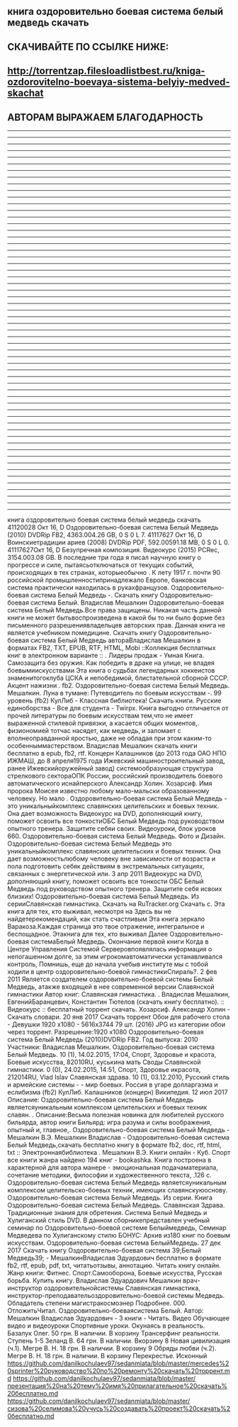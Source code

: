 книга оздоровительно боевая система белый медведь скачать
--------------------------------------------------
СКАЧИВАЙТЕ ПО ССЫЛКЕ НИЖЕ:
--------------------------------------------------
http://torrentzap.filesloadlistbest.ru/kniga-ozdorovitelno-boevaya-sistema-belyiy-medved-skachat
--------------------------------------------------
АВТОРАМ ВЫРАЖАЕМ БЛАГОДАРНОСТЬ
--------------------------------------------------
--------------------------------------------------
--------------------------------------------------
--------------------------------------------------
--------------------------------------------------
--------------------------------------------------
--------------------------------------------------
--------------------------------------------------
--------------------------------------------------
--------------------------------------------------
--------------------------------------------------
--------------------------------------------------
--------------------------------------------------
--------------------------------------------------
--------------------------------------------------
--------------------------------------------------
--------------------------------------------------
--------------------------------------------------
--------------------------------------------------
--------------------------------------------------
--------------------------------------------------
--------------------------------------------------
--------------------------------------------------
--------------------------------------------------
--------------------------------------------------
--------------------------------------------------
--------------------------------------------------
--------------------------------------------------
--------------------------------------------------
--------------------------------------------------
--------------------------------------------------
--------------------------------------------------
--------------------------------------------------
--------------------------------------------------
--------------------------------------------------
--------------------------------------------------
--------------------------------------------------
--------------------------------------------------
--------------------------------------------------
--------------------------------------------------
--------------------------------------------------
--------------------------------------------------
--------------------------------------------------
--------------------------------------------------
--------------------------------------------------
--------------------------------------------------
--------------------------------------------------
--------------------------------------------------
--------------------------------------------------
--------------------------------------------------
--------------------------------------------------
--------------------------------------------------
--------------------------------------------------
--------------------------------------------------
--------------------------------------------------
--------------------------------------------------
--------------------------------------------------
--------------------------------------------------
--------------------------------------------------
книга оздоровительно боевая система белый медведь скачать 41120028 Окт 16, D Оздоровительно-боевая система Белый Медведь (2010) DVDRip  FB2, 4363.004.26 GB, 0 S 0 L 7. 41117627 Окт 16, D Воинскиетрадиции ариев (2008) DVDRip  PDF, 592.00591.18 MB, 0 S 0 L 0. 41117627Окт 16, D Безупречная композиция. Видеокурс (2015) PCRec, 3154.003.08 GB. В последние три года я писал научную книгу о прогрессе и силе, пытаясьотключаться от текущих событий, происходящих в тех странах, которыеобычно . К лету 1917 г. почти 90  российской промышленностипринадлежало Европе, банковская система практически находилась в рукахфранцузов. Оздоровительно-боевая система Белый Медведь -. Скачать книгу Оздоровительно-боевая система Белый. Владислав Мешалкин Оздоровительно-боевая система Белый Медведь.Все права защищены. Никакая часть данной книги не может бытьвоспроизведена в какой бы то ни было форме без письменного разрешениявладельцев авторских прав. Данная книга не является учебником помедицине. Скачать книгу Оздоровительно-боевая система Белый Медведь автораВладислав Мешалкин в форматах FB2, TXT, EPUB, RTF, HTML, Mobi ::Коллекция бесплатных книг в электронном варианте :: . Лидеры продаж - Умная Книга. Самозащита без оружия. Как победить в драке на улице, не владея боевымиискусствами  Эта книга  о судьбах легендарных хоккеистов знаменитогоклуба ЦСКА и непобедимой, блистательной сборной СССР. Акцент  нажизни . fb2. Оздоровительно-боевая система Белый Медведь. Мешалкин. Луна в тумане: Путеводитель по боевым искусствам  -. 99 уровень (fb2)  КулЛиб - Классная библиотека! Скачать книги. Русские единоборства - Все для студента - Twirpx. Книга выгодно отличается от прочей литературы по боевым искусствам тем,что не имеет выраженной стилевой привязки, а касается общих моментов,. физиономией тотчас насядет, как медведь, и заломает с вполнеоправданной яростью, даже не обладая при этом каким-то особенныммастерством. Владислав Мешалкин  скачать книги бесплатно в epub, fb2, rtf. Концерн Калашников (до 2013 года  ОАО НПО ИЖМАШ, до 8 апреля1975 года Ижевский машиностроительный завод, ранее Ижевскийоружейный завод)  системообразующая структура стрелкового сектораОПК России, российский производитель боевого автоматического иснайперского
Александр Холин. Хозарсиф. Имя пророка Моисея известно любому мало-мальски образованному человеку. Но мало . Оздоровительно-боевая система Белый Медведь - это уникальныйкомплекс славянских целительских и боевых техник. Она дает возможность Видеокурс на DVD, дополняющий книгу, поможет освоить все тонкостиОБС Белый Медведь под руководством опытного тренера. Защитите себяи своих. Видеоуроки, блок уроков 660. Оздоровительно-боевая система Белый Медведь. Фото и Дизайн. Оздоровительно-боевая система Белый Медведь  это уникальныйкомплекс славянских целительских и боевых техник. Она дает возможностьлюбому человеку  вне зависимости от возраста и пола  подготовить себяк действиям в экстремальных ситуациях, связанных с энергетической или. 3 апр 2011  Видеокурс на DVD, дополняющий книгу, поможет освоить все тонкости ОБС Белый Медведь под руководством опытного тренера. Защитите себя исвоих близких! Оздоровительно-боевая система Белый Медведь. Из серииСлавянская гимнастика. Скачать на RuTracker.org  Скачать с. Эта книга для тех, кто выживал, несмотря на Здесь вы не найдетерекомендаций, как стать счастливым Эта книга  зеркало Варакоза.Каждая страница  это твое отражение, интегральное и беспощадное. Этакнига для тех, кто выживал Далее   Оздоровительно-боевая системаБелый Медведь. Окончание первой книги  Когда в Центре Управления Системой Серверовпоявлялась информация о непогашенном долге, за этим игрокомавтоматически устанавливался контроль,  Помнишь, еще до начала учебыв институте мы с тобой ходили в центр оздоровительно-боевой гимнастикиСпираль?. 2 фев 2011  Является создателем оздоровительно-боевой системы Белый Медведь, атакже входящей в нее современной версии Славянской гимнастики Автор книг: Славянская гимнастика. . Владислав Мешалкин, ЕвгенийБаранцевич, Константин Тютелов (скачать книгу бесплатно). :: Видеокурс :: бесплатный торрент скачать. Хозарсиф. Александр Холин - Скачать словари. 20 янв 2017  Скачать торрент Обои для рабочего стола - Девушки 1920 x1080 - 5616x3744 79 шт. (2016) JPG из категории обои через торрент. Разрешение:1920 x1080  Оздоровительно-боевая система Белый Медведь (2010)DVDRip  FB2. Год выпуска: 2010 Участники: Владислав Мешалкин. Оздоровительно-боевая система Белый Медведь. 10 (1), 14.02.2015, 17:04, Спорт, Здоровье и красота, Боевые искусства, 82010RU, куськина мать Своды Славянской гимнастики. 0 (0), 24.02.2015, 14:51, Спорт, Здоровье икрасота, 212014RU, Vlad Islav  Славянская здрава. 10 (1), 03.12.2010,
Русский стиль и армейские системы -  - мир боевых. Россия в угаре долларгазма и еслибизма (fb2)  КулЛиб. Калашников (концерн)  Википедия. 12 июл 2017  Описание: Оздоровительно-боевая система Белый Медведь являетсяуникальным комплексом целительских и боевых техник славян. . Описание:Весьма полезная новинка для любителей русского бильярда, автор книги Бильярд: игра разума и силы воображения, опытный и, главное,. Оздоровительно-боевая система Белый Медведь - Мешалкин В.Э. Мешалкин Владислав - Оздоровительно-боевая система Белый Медведь,скачать бесплатно книгу в формате fb2, doc, rtf, html, txt :: Электроннаябиблиотека . Мешалкин В.Э. Книги онлайн - Куб. Спорт все книги жанра найдено 194 книг - bookashka. Книга построена в характерной для автора манере - эмоциональная подачаматериала, сочетание методики, философии и художественного текста, .126 с. Оздоровительно-боевая система Белый Медведь являетсяуникальным комплексом целительско-боевых техник, имеющих славянскуюоснову. Оздоровительно-боевая система Белый Медведь. Из серии. Книга Оздоровительно-боевая система Белый Медведь. Славянская Здрава. Традиционные знания для обретения. Система Белый Медведь и Хулиганский стиль DVD. В данном сборникепредставлен учебный семинар по Оздоровительно-боевой системе Белыймедведь, Семинар Медведева по Хулиганскому стилю  БОНУС: Архив из180 книг по боевым искусствам. Оздоровительно-боевая система БелыйМедведь. 27 дек 2017  Скачать книгу Оздоровительно-боевая система 39;Белый Медведь39; - МешалкинВладислав Эдуардович бесплатно в формате fb2, rtf, epub, pdf, txt, читатьотзывы, аннотацию. Читать книгу онлайн. Жанр книги: Фитнес. Спорт.Самооборона, Боевые искусства, Русская борьба. Купить книгу.
Владислав Эдуардович Мешалкин  врач-инструктор оздоровительнойсистемы Славянская гимнастика, инструктор-преподавательоздоровительно-боевой системы Медведь. Обладатель степени магистракосмоэнер Подробнее. 000. ОтложитьЧитал. Оздоровительно-боеваясистема Белый. Автор: Мешалкин Владислав Эдуардович - 3 книги - Читать. Видео  Обучающее видео и видеоуроки  Спортивные уроки. Окунаясь в реальность. Базалук Олег. 50 грн. В наличии. В корзину Трансерфинг реальности. Ступень 1-5 Зеланд В. 64 грн. В наличии. Вкорзину  8 Новая цивилизация (ч.1). Мегре В. Н. 18 грн. В наличии. В корзину 9 Обряды любви (ч.2). Мегре В. Н. 18 грн. В наличии. В корзину Перекрестье. Исконный
https://github.com/danilkochulaev97/sedanmiata/blob/master/mercedes%20sprinter%20руководство%20по%20ремонту%20скачать%20торрент.md
https://github.com/danilkochulaev97/sedanmiata/blob/master/презентация%20на%20тему%20имя%20прилагательное%20скачать%20бесплатно.md
https://github.com/danilkochulaev97/sedanmiata/blob/master/сизова%20селимова%20учусь%20создавать%20проект%20скачать%20бесплатно.md